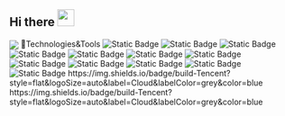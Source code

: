 ## Hi there <img src="https://raw.githubusercontent.com/MartinHeinz/MartinHeinz/master/wave.gif" width="30px">
  <img align="center" src="https://github-readme-stats.vercel.app/api/?username=basedang&theme=or" />
 🤔Technologies&Tools
<img alt="Static Badge" src="https://img.shields.io/badge/build-Linux-brightgreen?label=OS&labelColor=grey&color=blue">
<img alt="Static Badge" src="https://img.shields.io/badge/build-Windows-brightgreen?label=OS&labelColor=grey&color=blue">
<img alt="Static Badge" src="https://img.shields.io/badge/build-JAVA-brightgreen?label=Code&labelColor=grey&color=%2334d051">
<img alt="Static Badge" src="https://img.shields.io/badge/build-JavaScript-brightgreen?label=Code&labelColor=grey&color=%2334d051">
<img alt="Static Badge" src="https://img.shields.io/badge/build-Python-brightgreen?label=Code&labelColor=grey&color=%2334d051">
<img alt="Static Badge" src="https://img.shields.io/badge/build-Eclipse%20IDE-brightgreen?label=Editor&labelColor=grey&color=blue">
<img alt="Static Badge" src="https://img.shields.io/badge/build-Hbuilder-brightgreen?label=Editor&labelColor=grey&color=blue">
<img alt="Static Badge" src="https://img.shields.io/badge/build-Visual%20Studio-brightgreen?label=Editor&labelColor=grey&color=blue">
<img alt="Static Badge" src="https://img.shields.io/badge/build-Mysql-brightgreen?label=Tools&labelColor=grey&color=blue">
<img alt="Static Badge" src="https://img.shields.io/badge/build-Tencent-brightgreen?label=Cloud&labelColor=grey&color=blue">
<img alt="Static Badge" src="https://img.shields.io/badge/build-Tencent?style=plastic&logoSize=auto&label=Cloud&labelColor=grey&color=blue">
<img alt="Static Badge" src="https://img.shields.io/badge/build-Tencent?style=plastic&logoSize=auto&label=Cloud&labelColor=grey&color=blue">
https://img.shields.io/badge/build-Tencent?style=flat&logoSize=auto&label=Cloud&labelColor=grey&color=blue
https://img.shields.io/badge/build-Tencent?style=flat&logoSize=auto&label=Cloud&labelColor=grey&color=blue






<!--
**basedang/basedang** is a ✨ _special_ ✨ repository because its `README.md` (this file) appears on your GitHub profile.

Here are some ideas to get you started:

- 🔭 I’m currently working on ...
- 🌱 I’m currently learning ...
- 👯 I’m looking to collaborate on ...
- 🤔 I’m looking for help with ...
- 💬 Ask me about ...
- 📫 How to reach me: ...
- 😄 Pronouns: ...
- ⚡ Fun fact: ...
-->

